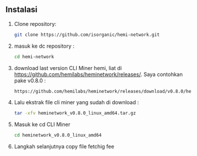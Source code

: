 ## Instalasi
1. Clone repository:
   ```bash
   git clone https://github.com/isorganic/hemi-network.git
2. masuk ke dc repository :
   ```bash
   cd hemi-network
3. download last version CLI Miner hemi, liat di https://github.com/hemilabs/heminetwork/releases/. Saya contohkan pake v0.8.0 :
   ```bash
   https://github.com/hemilabs/heminetwork/releases/download/v0.8.0/heminetwork_v0.8.0_linux_amd64.tar.gz
4. Lalu ekstrak file cli miner yang sudah di download :
   ```bash
   tar -xfv heminetwork_v0.8.0_linux_amd64.tar.gz
5. Masuk ke cd CLI Miner
   ```bash
   cd heminetwork_v0.8.0_linux_amd64
6. Langkah selanjutnya copy file fetchig fee
   

